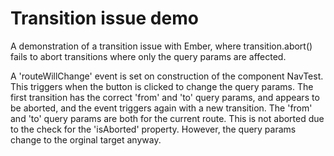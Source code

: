 # Transition issue demo

A demonstration of a transition issue with Ember, where transition.abort() fails to abort transitions where only the query params are affected.

A 'routeWillChange' event is set on construction of the component NavTest. This triggers when the button is clicked to change the query params. The first transition has the correct 'from' and 'to' query params, and appears to be aborted, and the event triggers again with a new transition. The 'from' and 'to' query params are both for the current route. This is not aborted due to the check for the 'isAborted' property. However, the query params change to the orginal target anyway.